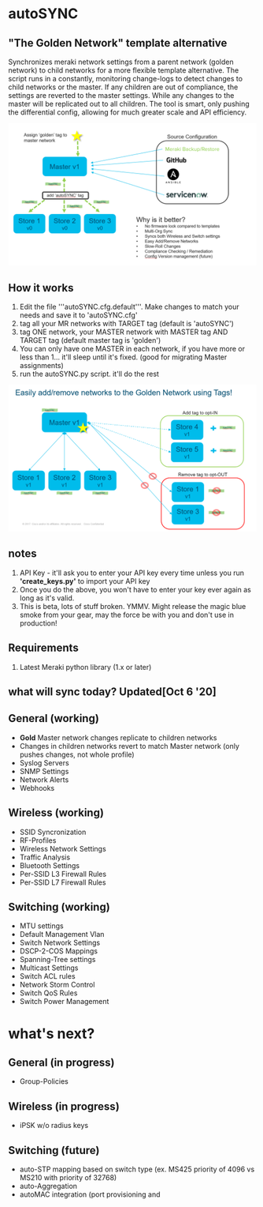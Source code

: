 # autoSYNC
## "The Golden Network" template alternative
Synchronizes meraki network settings from a parent network (golden network) to child networks for a more flexible template alternative. The script runs in a constantly, monitoring change-logs to detect changes to child networks or the master. If any children are out of compliance, the settings are reverted to the master settings. While any changes to the master will be replicated out to all children. The tool is smart, only pushing the differential config, allowing for much greater scale and API efficiency.

![autoSYNC Day1 Getting-Started](Images/day1.png)

## How it works
1. Edit the file '''autoSYNC.cfg.default'''. Make changes to match your needs and save it to 'autoSYNC.cfg'
2. tag all your MR networks with TARGET tag (default is 'autoSYNC')
3. tag ONE network, your MASTER network with MASTER tag AND TARGET tag (default master tag is 'golden')
4. You can only have one MASTER in each network, if you have more or less than 1... it'll sleep until it's fixed. (good for migrating Master assignments)
4. run the autoSYNC.py script. it'll do the rest

![autoSYNC Adding/Removing Networks](Images/addremove.png)

## notes
1. API Key - it'll ask you to enter your API key every time unless you run **'create_keys.py'** to import your API key
2. Once you do the above, you won't have to enter your key ever again as long as it's valid. 
3. This is beta, lots of stuff broken. YMMV. Might release the magic blue smoke from your gear, may the force be with you and don't use in production!

## Requirements
1. Latest Meraki python library (1.x or later)


## what will sync today? **Updated[Oct 6 '20]**

## General (working)
* **Gold** Master network changes replicate to children networks
* Changes in children networks revert to match Master network (only pushes changes, not whole profile)
* Syslog Servers
* SNMP Settings
* Network Alerts
* Webhooks

## Wireless (working)
* SSID Syncronization
* RF-Profiles
* Wireless Network Settings
* Traffic Analysis
* Bluetooth Settings
* Per-SSID L3 Firewall Rules
* Per-SSID L7 Firewall Rules

## Switching (working)
* MTU settings
* Default Management Vlan
* Switch Network Settings
* DSCP-2-COS Mappings
* Spanning-Tree settings
* Multicast Settings
* Switch ACL rules
* Network Storm Control
* Switch QoS Rules
* Switch Power Management

# what's next?

## General (in progress)
* Group-Policies

## Wireless (in progress)
* iPSK w/o radius keys

## Switching (future)
* auto-STP mapping based on switch type (ex. MS425 priority of 4096 vs MS210 with priority of 32768)
* auto-Aggregation
* autoMAC integration (port provisioning and 

